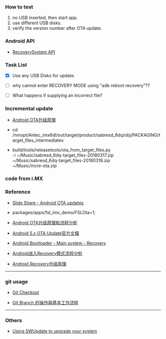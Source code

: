 


### How to test
1. no USB inserted, then start app.
2. use different USB disks.
3. verify the version number after OTA update.



### Android API
* [RecoverySystem API](https://developer.android.com/reference/android/os/RecoverySystem.html)



### Task List
- [x] Use any USB Disks for update.
- [ ] why cannot enter RECOVERY MODE using "adb reboot recovery"??
- [ ] What happens if supplying an incorrect file?




### Incremental update
* [Android OTA升级原理](http://blog.csdn.net/ylyuanlu/article/details/44457691)

* cd /nmopt/Antec_imx6dl/out/target/product/sabresd_6dq/obj/PACKAGING/target_files_intermediates


* build/tools/releasetools/ota_from_target_files.py \
-i ~/Music/sabresd_6dq-target_files-20180317.zip \
~/Music/sabresd_6dq-target_files-20180318.zip \
~/Music/incre-ota.zip




### code from i.MX






### Reference
* [Slide Share - Android OTA updates](https://www.slideshare.net/gibsson/android-ota-updates)


* packages/apps/fsl_imx_demo/FSLOta=1;	



* [Android OTA升级原理和流程分析](http://blog.csdn.net/ylyuanlu/article/details/44457605)


* [Android 5.x OTA Update官方文檔](https://read01.com/zh-tw/yy7ny2.html#.Wqs6px9fizc)

* [Android Bootloader - Main system - Recovery](http://blog.csdn.net/llping2011/article/details/9499029)

* [Android进入Recovery模式流程分析](http://ljgabc.github.io/2014/11/14/2014-11-14-Android%E8%BF%9B%E5%85%A5Recovery%E6%A8%A1%E5%BC%8F%E6%B5%81%E7%A8%8B%E5%88%86%E6%9E%90/)


* [Android Recovery升级原理](https://blog.csdn.net/q1183345443/article/details/78042785)


-----------------------------------------------------
### git usage

* [Git Checkout](https://www.atlassian.com/git/tutorials/using-branches/git-checkout)

* [Git Branch 的操作與基本工作流程](https://gogojimmy.net/2012/01/21/how-to-use-git-2-basic-usage-and-worflow/)



-----------------------------------------------------
### Others

* [Using SWUpdate to upgrade your system](https://boundarydevices.com/using-swupdate-upgrade-system/)



